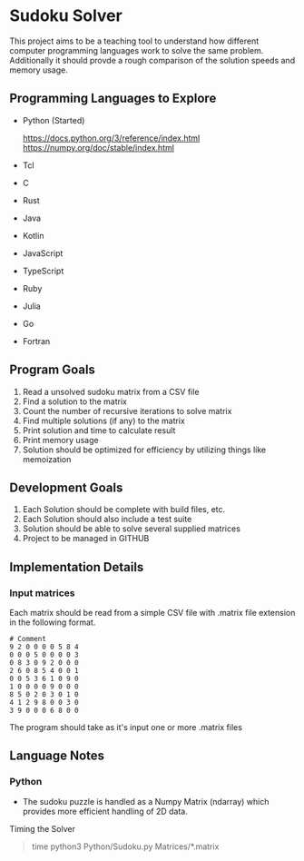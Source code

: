 # Sudoku Solver
This project aims to be a teaching tool to understand how different computer programming languages work to solve the same problem.  Additionally it should provde a rough comparison of the solution speeds and memory usage.

## Programming Languages to Explore
* Python (Started) 

    https://docs.python.org/3/reference/index.html  
    https://numpy.org/doc/stable/index.html

* Tcl
* C
* Rust
* Java
* Kotlin
* JavaScript
* TypeScript
* Ruby
* Julia
* Go
* Fortran


## Program Goals
1. Read a unsolved sudoku matrix from a CSV file
2. Find a solution to the matrix
3. Count the number of recursive iterations to solve matrix
4. Find multiple solutions (if any) to the matrix
5. Print solution and time to calculate result
5. Print memory usage
6. Solution should be optimized for efficiency by utilizing things like memoization


## Development Goals
1. Each Solution should be complete with build files, etc.
2. Each Solution should also include a test suite
3. Solution should be able to solve several supplied matrices
4. Project to be managed in GITHUB

## Implementation Details
### Input matrices
Each matrix should be read from a simple CSV file with .matrix file extension in the following format.


    # Comment
    9 2 0 0 0 0 5 8 4
    0 0 0 5 0 0 0 0 3
    0 8 3 0 9 2 0 0 0
    2 6 0 8 5 4 0 0 1
    0 0 5 3 6 1 0 9 0
    1 0 0 0 0 9 0 0 0
    8 5 0 2 0 3 0 1 0
    4 1 2 9 8 0 0 3 0
    3 9 0 0 0 6 8 0 0

The program should take as it's input one or more .matrix files

## Language Notes
### Python
* The sudoku puzzle is handled as a Numpy Matrix (ndarray) which provides more efficient handling of 2D data.

Timing the Solver
>time python3 Python/Sudoku.py Matrices/*.matrix



